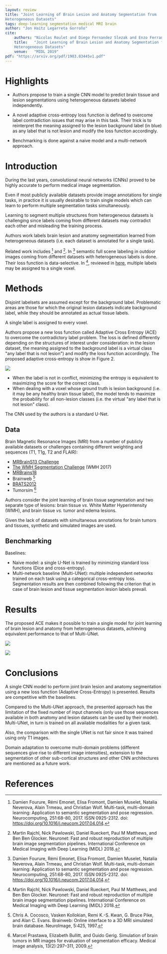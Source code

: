 ```yaml
---
layout: review
title: "Joint Learning of Brain Lesion and Anatomy Segmentation from
Heterogeneous Datasets"
tags: deep-learning segmentation medical MRI brain
author: "Jon Haitz Legarreta Gorroño"
cite:
    authors: "Nicolas Roulet and Diego Fernandez Slezak and Enzo Ferrante"
    title:   "Joint Learning of Brain Lesion and Anatomy Segmentation from
    Heterogeneous Datasets"
    venue:   "MIDL 2019"
pdf: "https://arxiv.org/pdf/1903.03445v1.pdf"
---
```



# Highlights

- Authors propose to train a single CNN model to predict brain tissue and lesion
segmentations using heterogeneous datasets labeled independently.

- A novel adaptive cross-entropy loss function is defined to overcome label
contradiction issues that may arise in this task. Their trick is to reinterpret
the meaning assigned to the lesion background label (in blue) as any label that
is not lesion and modify the loss function accordingly.

- Benchmarking is done against a naive model and a multi-network approach.


# Introduction

During the last years, convolutional neural networks (CNNs) proved to be highly
accurate to perform medical image segmentation.

Even if most publicly available datasets provide image annotations for single
tasks, in practice it is usually desirable to train single models which can
learn to perform multiple segmentation tasks simultaneously.

Learning to segment multiple structures from heterogeneous datasets is
challenging since labels coming from different datasets may contradict each
other and misleading the training process.

Authors work labels brain lesion and anatomy segmentation learned from
heterogeneous datasets (i.e. each dataset is annotated for a single task).

Related work includes [^1] and [^2]. In [^1] semantic full scene
labeling in outdoor images coming from different datasets with heterogeneous
labels is done. Their loss function is data-selective. In [^2], reviewed in
[here](https://github.com/vitalab/vitalab.github.io/blob/master/deep-learning/_posts/2018-11-30-NeuroNet.md),
multiple labels may be assigned to a single voxel.


# Methods

Disjoint labelsets are assumed except for the background label. Problematic
areas are those for which the original lesion datasets indicate background
label, while they should be annotated as actual tissue labels.

A single label is assigned to every voxel.

Authors propose a new loss function called Adaptive Cross Entropy (ACE) to
overcome the contradictory label problem. The loss is defined differently
depending on the structures of interest under consideration: in the lesion
dataset, the meaning assigned to the background label is a virtual class "any
label that is not lesion") and modify the loss function accordingly. The
proposed adaptive cross-entropy is show in Figure 2.

![](/deep-learning/images/JointLearningBrainSegmentationHeterogeneousData/Loss.png)

- When the label is not in conflict, minimizing the entropy is equivalent to
maximizing the score for the correct class.
- When dealing with a voxel whose ground truth is lesion background (i.e. it may
be any healthy brain tissue label), the model tends to maximize the probability
for all non-lesion classes (i.e. the virtual "any label that is not lesion"
class).

The CNN used by the authors is a standard U-Net.

## Data

Brain Magnetic Resonance Images (MRI) from a number of publicly available
datasets or challenges containing different weighting and sequences (T1, T1g,
T2 and FLAIR):
- [MRBrainS13 Challenge](http://mrbrains13.isi.uu.nl/)
- [The WMH Segmentation Challenge](http://wmh.isi.uu.nl/) (WMH 2017)
- [MRBrains18](http://mrbrains18.isi.uu.nl/)
- Brainweb [^3]
- [BRATS2012](www.imm.dtu.dk/projects/BRATS2012)
- Tumorsim [^4]

Authors consider the joint learning of brain tissue segmentation and two
separate type of lesions: brain tissue *vs.* White Matter Hyperintensity (WMH),
and brain tissue *vs.* tumor and edema lesions.

Given the lack of datasets with simultaneous annotations for brain tumors and
tissues, synthetic and simulated images are used.

## Benchmarking

Baselines:
- Naive model: a single U-Net is trained by minimizing standard loss functions
(Dice and cross-entropy).
- Multi-network baseline (Multi-UNet): multiple independent networks trained on
each task using a categorical cross-entropy loss. Segmentation results are then
combined following the criterion that in case of brain lesion and tissue
segmentation lesion labels prevail.

# Results

The proposed ACE makes it possible to train a single model for joint learning of
brain lesion and anatomy from heterogeneous datasets, achieving equivalent
performance to that of Multi-UNet.

![](/deep-learning/images/JointLearningBrainSegmentationHeterogeneousData/Results_images.png)

![](/deep-learning/images/JointLearningBrainSegmentationHeterogeneousData/Results_table.png)


# Conclusions

A single CNN model to perform joint brain lesion and anatomy segmentation using
a new loss function (Adaptive Cross-Entropy) is presented. Results are
competitive with the baselines.

Compared to the Multi-UNet approach, the presented approach has the limitation
of the fixed number of input channels (only use those sequences available in
both anatomy and lesion datasets can be used by their model). Multi-UNet, in
turn is trained on all available modalities for a given task.


Also, the comparison with the single UNet is not fair since it was trained using
only T1 images.

Domain adaptation to overcome multi-domain problems (different sequences give
rise to different image intensities), extension to the segmentation of other
sub-cortical structures and other CNN architectures are mentioned as a future
work.


# References

[^1]: Damien Fourure, Rémi Emonet, Elisa Fromont, Damien Muselet, Natalia
      Neverova, Alain Trmeau, and Christian Wolf. Multi-task, multi-domain
      learning: Application to semantic segmentation and pose regression.
      Neurocomputing, 251:68-80, 2017. ISSN 0925-2312.
      doi: https://doi.org/10.1016/j.neucom.2017.04.014.

[^2]: Martin Rajchl, Nick Pawlowski, Daniel Rueckert, Paul M Matthews, and Ben
      Ben Glocker. Neuronet: Fast and robust reproduction of multiple brain
      image segmentation pipelines. International Conference on Medical Imaging
      with Deep Learning (MIDL) 2018.

[^3]: Chris A. Cocosco, Vasken Kollokian, Remi K.-S. Kwan, G. Bruce Pike, and
      Alan C. Evans. Brainweb: Online interface to a 3D MRI simulated brain
      database. NeuroImage, 5:425, 1997.

[^4]: Marcel Prastawa, Elizabeth Bullitt, and Guido Gerig. Simulation of brain
      tumors in MR images for evaluation of segmentation efficacy. Medical image
      analysis, 13(2):297–311, 2009.
